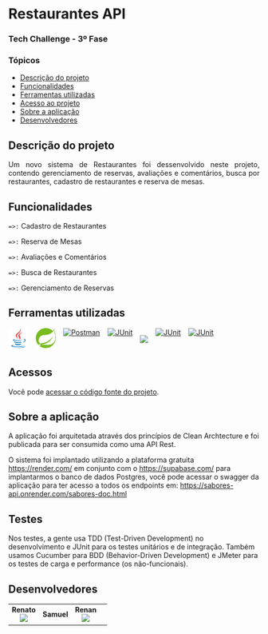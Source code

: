 # Restaurantes API

### Tech Challenge - 3º Fase

### Tópicos

- [Descrição do projeto](#descrição-do-projeto)
- [Funcionalidades](#funcionalidades)
- [Ferramentas utilizadas](#ferramentas-utilizadas)
- [Acesso ao projeto](#acesso-ao-projeto)
- [Sobre a aplicação](#sobre-a-aplicação)
- [Desenvolvedores](#desenvolvedores)

## Descrição do projeto

<p align="justify">
Um novo sistema de Restaurantes foi dessenvolvido neste projeto, contendo gerenciamento de reservas, avaliações e comentários, busca por restaurantes, cadastro de restaurantes e reserva de mesas.
</p>

## Funcionalidades

`=>:` Cadastro de Restaurantes

`=>:` Reserva de Mesas

`=>:` Avaliações e Comentários

`=>:` Busca de Restaurantes

`=>:` Gerenciamento de Reservas


## Ferramentas utilizadas
<div style="display: flex; gap: 15px">
<a href="https://www.java.com" target="_blank"> 
    <img src="https://raw.githubusercontent.com/devicons/devicon/master/icons/java/java-original.svg" alt="Java" width="40" height="40"/> 
</a>

<a href="https://spring.io/" target="_blank"> 
    <img src="https://raw.githubusercontent.com/devicons/devicon/master/icons/spring/spring-original.svg" alt="Spring" width="40" height="40"/> 
</a>

<a href="https://www.postman.com/" target="_blank"> 
    <img src="https://cdn.jsdelivr.net/gh/devicons/devicon@latest/icons/postman/postman-original.svg" alt="Postman" width="40" /> 
</a>

<a href="https://junit.org/junit5/" target="_blank"> 
    <img src="https://camo.githubusercontent.com/47ab606787e47aee8033b92c8f1d05c0e74b9b81904550f35a8f54e39f6c993b/68747470733a2f2f6a756e69742e6f72672f6a756e6974352f6173736574732f696d672f6a756e6974352d6c6f676f2e706e67" alt="JUnit" width="40" height="40"/> 
</a>

<a href="https://www.postgresql.org/" target="_blank"> <img src="https://cdn.jsdelivr.net/gh/devicons/devicon@latest/icons/postgresql/postgresql-plain.svg" width="40"/> </a>

<a href="https://jmeter.apache.org/" target="_blank"> 
    <img src="https://jmeter.apache.org/images/logo.svg" alt="JUnit" width="100"/> 
</a>

<a href="https://cucumber.io/" target="_blank"> 
    <img src="https://cdn.jsdelivr.net/gh/devicons/devicon@latest/icons/cucumber/cucumber-plain.svg" alt="JUnit" width="40" /> 
</a>
</div>


## Acessos

Você pode [acessar o código fonte do projeto](https://github.com/urpdrum/sabores-api).

## Sobre a aplicação

A aplicação foi arquitetada através dos princípios de Clean Archtecture e foi publicada para ser consumida como uma API Rest.

O sistema foi implantado utilizando a plataforma gratuita https://render.com/ em conjunto com o https://supabase.com/ para implantarmos o banco de dados Postgres, você pode acessar o swagger da aplicação para ter acesso a todos os endpoints em:
https://sabores-api.onrender.com/sabores-doc.html

## Testes

Nos testes, a gente usa TDD (Test-Driven Development) no desenvolvimento e JUnit para os testes unitários e de integração. Também usamos Cucumber para BDD (Behavior-Driven Development) e JMeter para os testes de carga e performance (os não-funcionais).

## Desenvolvedores

<table align="center">
  <tr>
    <td align="center">
      <div>
                  <b> Renato  </b><br>
            <a href="https://www.linkedin.com/in/renato-pereira-drumond-a14987a9/)/" alt="Linkedin"><img src="https://img.shields.io/badge/LinkedIn-0077B5?style=for-the-badge&logo=linkedin&logoColor=white" height="20"></a>
                  </div>
    </td>

   <td align="center">
      <div>
                  <b> Samuel  </b><br>
                </div>
    </td>
<td align="center">
      <div>
                 <b> Renan   </b><br>
            <a href=" " alt="Linkedin"><img src="https://img.shields.io/badge/LinkedIn-0077B5?style=for-the-badge&logo=linkedin&logoColor=white" height="20"></a>
                  </div>
    </td>
  <td align="center">
      
